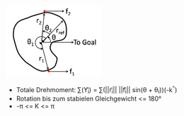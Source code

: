 ![alt text](public/images/presentation/rotation.png)

- Totale Drehmoment:  &sum;(&upsih;<sub>i</sub>&#8407;) = &sum;(||r<sub>i</sub>&#8407;|| ||f<sub>i</sub>&#8407;|| sin(&theta; + &theta;<sub>i</sub>))(-k<sup>^</sup>)
- Rotation bis zum stabielen Gleichgewicht <= 180° 
- -&pi; <= K <= &pi;